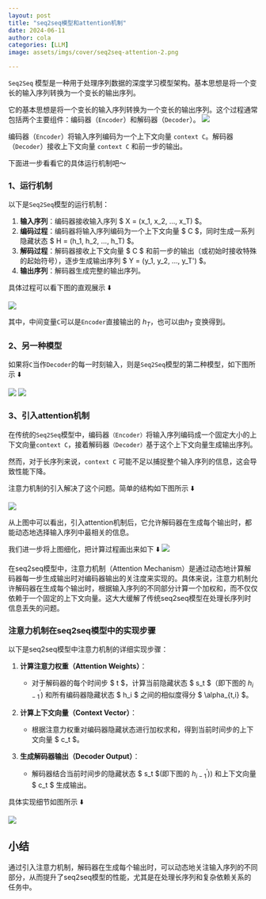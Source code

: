 ```yaml
---
layout: post
title: "seq2seq模型和attention机制"
date: 2024-06-11
author: cola
categories: [LLM]
image: assets/imgs/cover/seq2seq-attention-2.png

---
```

`Seq2Seq` 模型是一种用于处理序列数据的深度学习模型架构。基本思想是将一个变长的输入序列转换为一个变长的输出序列。

它的基本思想是将一个变长的输入序列转换为一个变长的输出序列。这个过程通常包括两个主要组件：编码器（`Encoder`）和解码器（`Decoder`）。
<img src="/assets/imgs/ai/seq2seq/seq2seq-attention-1.png" />



编码器（`Encoder`）将输入序列编码为一个上下文向量 `context C`。解码器（`Decoder`）接收上下文向量 `context C` 和前一步的输出。


下面进一步看看它的具体运行机制吧～

### 1、运行机制

以下是`Seq2Seq`模型的运行机制：

1. **输入序列**：编码器接收输入序列 $ X = (x_1, x_2, ..., x_T) $。
2. **编码过程**：编码器将输入序列编码为一个上下文向量 $ C $，同时生成一系列隐藏状态 $ H = (h_1, h_2, ..., h_T) $。
3. **解码过程**：解码器接收上下文向量 $ C $ 和前一步的输出（或初始时接收特殊的起始符号），逐步生成输出序列 $ Y = (y_1, y_2, ..., y_T') $。
4. **输出序列**：解码器生成完整的输出序列。

具体过程可以看下图的直观展示 ⬇️


<img src="/assets/imgs/ai/seq2seq/seq2seq-attention-2.png" />

其中，中间变量`C`可以是`Encoder`直接输出的 $h_T$，也可以由$h_T$ 变换得到。

### 2、另一种模型

如果将`C`当作`Decoder`的每一时刻输入，则是`Seq2Seq`模型的第二种模型，如下图所示 ⬇️

<img src="/assets/imgs/ai/seq2seq/seq2seq-attention-3.png" />
<img src="/assets/imgs/ai/seq2seq/seq2seq-attention-4.png" />

### 3、引入attention机制

在传统的`Seq2Seq`模型中，编码器`（Encoder）`将输入序列编码成一个固定大小的上下文向量`context C`，接着解码器`（Decoder）`基于这个上下文向量生成输出序列。

然而，对于长序列来说，`context C` 可能不足以捕捉整个输入序列的信息，这会导致性能下降。

注意力机制的引入解决了这个问题。简单的结构如下图所示 ⬇️

<img src="/assets/imgs/ai/seq2seq/seq2seq-attention-5.png" />

从上图中可以看出，引入attention机制后，它允许解码器在生成每个输出时，都能动态地选择输入序列中最相关的信息。

我们进一步将上图细化，把计算过程画出来如下 ⬇️
<img src="/assets/imgs/ai/seq2seq/seq2seq-attention-6.png" />

在seq2seq模型中，注意力机制（Attention Mechanism）是通过动态地计算解码器每一步生成输出时对编码器输出的关注度来实现的。具体来说，注意力机制允许解码器在生成每个输出时，根据输入序列的不同部分计算一个加权和，而不仅仅依赖于一个固定的上下文向量。这大大缓解了传统seq2seq模型在处理长序列时信息丢失的问题。

### 注意力机制在seq2seq模型中的实现步骤

以下是seq2seq模型中注意力机制的详细实现步骤：

1. **计算注意力权重（Attention Weights）**：
   - 对于解码器的每个时间步 $ t $，计算当前隐藏状态 $ s_t $（即下图的 $h_{i-1}^\prime$) 和所有编码器隐藏状态 $ h_i $ 之间的相似度得分 $ \alpha_{t,i} $。

2. **计算上下文向量（Context Vector）**：
   - 根据注意力权重对编码器隐藏状态进行加权求和，得到当前时间步的上下文向量 $ c_t $。

3. **生成解码器输出（Decoder Output）**：
   - 解码器结合当前时间步的隐藏状态 $ s_t $(即下图的 $h_{i-1}^\prime$)) 和上下文向量 $ c_t $ 生成输出。

具体实现细节如图所示 ⬇️

<img src="/assets/imgs/ai/seq2seq/seq2seq-attention-7.png" />


## 小结
通过引入注意力机制，解码器在生成每个输出时，可以动态地关注输入序列的不同部分，从而提升了seq2seq模型的性能，尤其是在处理长序列和复杂依赖关系的任务中。